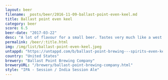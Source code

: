 ```yaml
---
layout: beer
filename: _posts/beer/2016-11-09-ballast-point-even-keel.md
title: Ballast point even keel
category: beer
score: 6.5
beer-date: "2017-03-22"
desc: "A lot of flavour for a small beer. Tastes very much like a west coast IPA. My main complaint is that while the bitterness and hops are there the mouthfeel is a bit watery so it doesn’t have the a nice smoothness. Worth a try but I wouldn’t be looking for another"
permalink: /beer/:title.html
img: /img/list/ballast-point-even-keel.jpeg
untappd: "https://untappd.com/b/ballast-point-brewing---spirits-even-keel/6508"
country: "United States"
brewery: "Ballast Point Brewing Company"
breweryURL: "/brewery/ballast-point-brewing-company.html"
style: "IPA - Session / India Session Ale"
---
```


